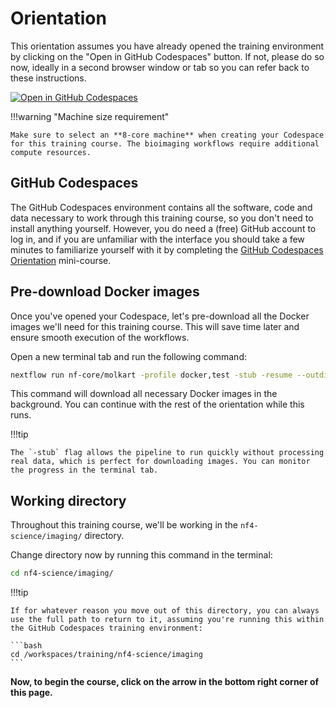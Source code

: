 # Orientation

This orientation assumes you have already opened the training environment by clicking on the "Open in GitHub Codespaces" button.
If not, please do so now, ideally in a second browser window or tab so you can refer back to these instructions.

[![Open in GitHub Codespaces](https://github.com/codespaces/badge.svg)](https://github.com/codespaces/new?hide_repo_select=true&ref=master&repo=290790519&skip_quickstart=true&machine=premiumLinux&devcontainer_path=.devcontainer%2Fdevcontainer.json)

!!!warning "Machine size requirement"

    Make sure to select an **8-core machine** when creating your Codespace for this training course. The bioimaging workflows require additional compute resources.

## GitHub Codespaces

The GitHub Codespaces environment contains all the software, code and data necessary to work through this training course, so you don't need to install anything yourself.
However, you do need a (free) GitHub account to log in, and if you are unfamiliar with the interface you should take a few minutes to familiarize yourself with it by completing the [GitHub Codespaces Orientation](../../envsetup/index.md) mini-course.

## Pre-download Docker images

Once you've opened your Codespace, let's pre-download all the Docker images we'll need for this training course.
This will save time later and ensure smooth execution of the workflows.

Open a new terminal tab and run the following command:

```bash
nextflow run nf-core/molkart -profile docker,test -stub -resume --outdir results
```

This command will download all necessary Docker images in the background.
You can continue with the rest of the orientation while this runs.

!!!tip

    The `-stub` flag allows the pipeline to run quickly without processing real data, which is perfect for downloading images. You can monitor the progress in the terminal tab.

## Working directory

Throughout this training course, we'll be working in the `nf4-science/imaging/` directory.

Change directory now by running this command in the terminal:

```bash
cd nf4-science/imaging/
```

!!!tip

    If for whatever reason you move out of this directory, you can always use the full path to return to it, assuming you're running this within the GitHub Codespaces training environment:

    ```bash
    cd /workspaces/training/nf4-science/imaging
    ```

**Now, to begin the course, click on the arrow in the bottom right corner of this page.**
